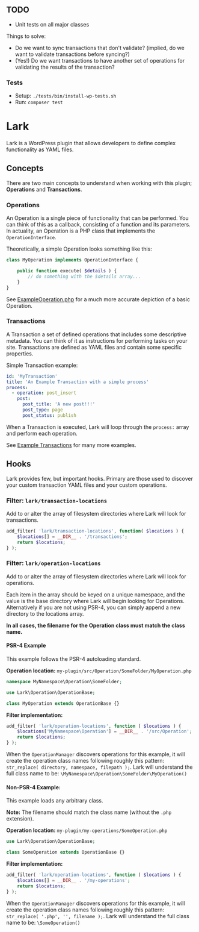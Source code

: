 
## TODO

- Unit tests on all major classes

Things to solve:

- Do we want to sync transactions that don't validate?
    (implied, do we want to validate transactions before syncing?)
- (Yes!) Do we want transactions to have another set of operations for validating the results of the transaction?

### Tests

* Setup: `./tests/bin/install-wp-tests.sh`
* Run: `composer test`

# Lark

Lark is a WordPress plugin that allows developers to define complex functionality as YAML files.

## Concepts

There are two main concepts to understand when working with this plugin; **Operations** and **Transactions**.

### Operations

An Operation is a single piece of functionality that can be performed. You can think of this 
as a callback, consisting of a function and its parameters. In actuality, an Operation is a 
PHP class that implements the `OperationInterface`.

Theoretically, a simple Operation looks something like this:

```php
class MyOperation implements OperationInterface {

    public function execute( $details ) {
        // do something with the $details array...
    }
} 
```

See [ExampleOperation.php](examples/ExampleOperation.php) for a much more accurate depiction 
of a basic Operation.

### Transactions

A Transaction a set of defined operations that includes some descriptive metadata. You can 
think of it as instructions for performing tasks on your site. Transactions are defined as 
YAML files and contain some specific properties.

Simple Transaction example:

```yaml
id: 'MyTransaction'
title: 'An Example Transaction with a simple process'
process:
  - operation: post_insert
    post:
      post_title: 'A new post!!!'
      post_type: page
      post_status: publish
```

When a Transaction is executed, Lark will loop through the `process:` array and perform
each operation.

See [Example Transactions](examples) for many more examples.

## Hooks

Lark provides few, but important hooks. Primary are those used to discover your custom
transaction YAML files and your custom operations.

### Filter: `lark/transaction-locations`

Add to or alter the array of filesystem directories where Lark will look for transactions. 

```php
add_filter( 'lark/transaction-locations', function( $locations ) {
	$locations[] = __DIR__ . '/transactions';
	return $locations;
} );
```

### Filter: `lark/operation-locations`

Add to or alter the array of filesystem directories where Lark will look for operations.

Each item in the array should be keyed on a unique namespace, and the value is the base
directory where Lark will begin looking for Operations. Alternatively if you are not using
PSR-4, you can simply append a new directory to the locations array.

**In all cases, the filename for the Operation class must match the class name.**

#### PSR-4 Example

This example follows the PSR-4 autoloading standard.


**Operation location:** `my-plugin/src/Operation/SomeFolder/MyOperation.php`

```php
namespace MyNamespace\Operation\SomeFolder;

use Lark\Operation\OperationBase;

class MyOperation extends OperationBase {}
```

**Filter implementation:**

```php
add_filter( 'lark/operation-locations', function ( $locations ) {
    $locations['MyNamespace\Operation'] = __DIR__ . '/src/Operation';
	return $locations;
} );
```

When the `OperationManager` discovers operations for this example, it will create the operation 
class names following roughly this pattern: `str_replace( directory, namespace, filepath );`.
Lark will understand the full class name to be: `\MyNamespace\Operation\SomeFolder\MyOperation()`

#### Non-PSR-4 Example:

This example loads any arbitrary class. 

**Note:** The filename should match the class name (without the `.php` extension).

**Operation location:** `my-plugin/my-operations/SomeOperation.php`

```php
use Lark\Operation\OperationBase;

class SomeOperation extends OperationBase {}
```

**Filter implementation:**

```php
add_filter( 'lark/operation-locations', function ( $locations ) {
    $locations[] = __DIR__ . '/my-operations';
	return $locations;
} );
```

When the `OperationManager` discovers operations for this example, it will create the operation 
class names following roughly this pattern: `str_replace( '.php', '', filename );`.
Lark will understand the full class name to be: `\SomeOperation()`

